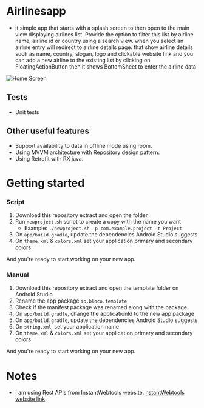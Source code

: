 # Airlinesapp
- it simple app that starts with a splash screen to then open to the main view displaying
airlines list. Provide the option to filter this list by airline name, airline id or country
using a search view.
when you select an airline entry will redirect to airline details page.
that show airline details such as name, country, slogan, logo and
clickable website link
and you can add a new airline to the existing list by clicking on FloatingActionButton 
then it shows BottomSheet to enter the airline data

 <img src="https://firebasestorage.googleapis.com/v0/b/yumm-f3ed2.appspot.com/o/WhatsApp%20Image%202021-06-17%20at%207.04.41%20PM%20(3).jpeg?alt=media&token=21a1ace2-30ce-4926-ac27-af2e087d7cc1" alt="Home Screen"/>
 
## Tests
- Unit tests
   
## Other useful features
- Support availability to data in offline mode using room.
- Using MVVM architecture with Repository design pattern.
- Using Retrofit with RX java.

# Getting started
### Script 
1. Download this repository extract and open the folder
2. Run `newproject.sh` script to create a copy with the name you want 
    * Example: `./newproject.sh -p com.example.project -t Project` 
3. On `app/build.gradle`, update the dependencies Android Studio suggests
4. On `theme.xml` & `colors.xml` set your application primary and secondary colors 


And you're ready to start working on your new app.

### Manual
1. Download this repository extract and open the template folder on Android Studio
2. Rename the app package `io.bloco.template`
3. Check if the manifest package was renamed along with the package
4. On `app/build.gradle`, change the applicationId to the new app package
5. On `app/build.gradle`, update the dependencies Android Studio suggests
6. On `string.xml`, set your application name
7. On `theme.xml` & `colors.xml` set your application primary and secondary colors 

And you're ready to start working on your new app.

# Notes
- I am using  Rest APIs from InstantWebtools website.
[nstantWebtools website link](https://www.instantwebtools.net/fake-rest-api#read-airlines)


